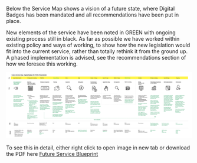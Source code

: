 Below the Service Map shows a vision of a future state, where Digital Badges has been mandated and all recommendations have been put in place.

New elements of the service have been noted in GREEN with ongoing existing process still in black. As far as possible we have worked within existing policy and ways of working, to show how the new legislation would fit into the current service, rather than totally rethink it from the ground up. A phased implementation is advised, see the recommendations section of how we foresee this working. 

![Uploaded file](uploads/Future_service.jpg)

To see this in detail, either right click to open image in new tab or download the PDF here 
[Future Service Blueprint](uploads/Future_Service_Blueprint.pdf)


